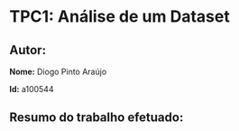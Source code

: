 # TPC1: Análise de um Dataset

## Autor:

**Nome:** Diogo Pinto Araújo

**Id:** a100544

## Resumo do trabalho efetuado:
